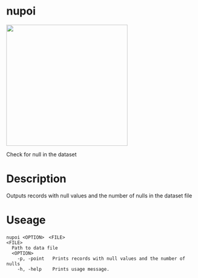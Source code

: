 # nupoi
<img src="https://user-images.githubusercontent.com/90143019/165062158-0bee35a4-c7b8-4797-8568-5b3570137c4f.png" width="320px">

Check for null in the dataset

# Description
Outputs records with null values and the number of nulls in the dataset file

# Useage
```
nupoi <OPTION>　<FILE>
<FILE>
  Path to data file
  <OPTION>
    -p, -point   Prints records with null values and the number of nulls
    -h, -help    Prints usage message.
```


